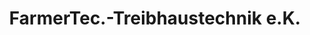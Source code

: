 ---
title: "FarmerTec.-Treibhaustechnik e.K."
url: /kassel/farmertec-treibhaustechnik-e-k/
shop: Garten-Center
---